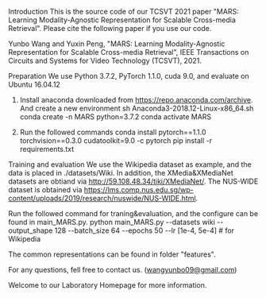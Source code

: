 Introduction
This is the source code of our TCSVT 2021 paper "MARS: Learning Modality-Agnostic Representation for 
Scalable Cross-media Retrieval". Please cite the following paper if you use our code.

Yunbo Wang and Yuxin Peng, "MARS: Learning Modality-Agnostic Representation for Scalable 
Cross-media Retrieval", IEEE Transactions on Circuits and Systems for Video Technology (TCSVT), 2021.



Preparation
We use Python 3.7.2, PyTorch 1.1.0, cuda 9.0, and evaluate on Ubuntu 16.04.12

1. Install anaconda downloaded from https://repo.anaconda.com/archive. And create a new environment
   sh Anaconda3-2018.12-Linux-x86_64.sh
   conda create -n MARS python=3.7.2
   conda activate MARS
   
2. Run the followed commands
   conda install pytorch==1.1.0 torchvision==0.3.0 cudatoolkit=9.0 -c pytorch
   pip install -r requirements.txt



Training and evaluation
We use the Wikipedia dataset as example, and the data is placed in ./datasets/Wiki. 
In addition, the XMedia&XMediaNet datasets are obtiand via http://59.108.48.34/tiki/XMediaNet/.
The NUS-WIDE dataset is obtained via https://lms.comp.nus.edu.sg/wp-content/uploads/2019/research/nuswide/NUS-WIDE.html.

Run the followed command for traning&evaluation, and the configure can be found in main_MARS.py.
python main_MARS.py --datasets wiki --output_shape 128 --batch_size 64 --epochs 50 --lr [1e-4, 5e-4]  #  for Wikipedia

The common representations can be found in folder "features".

For any questions, fell free to contact us. (wangyunbo09@gmail.com)



Welcome to our Laboratory Homepage for more information.